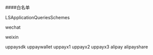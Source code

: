 ####白名单

<key>LSApplicationQueriesSchemes</key> <array>

 <!-- 微信 URL Scheme 白名单--> <string>wechat</string>

 <string>weixin</string>

 <!-- 银联 URL Scheme 白名单--> <string>uppaysdk</string> <string>uppaywallet</string> <string>uppayx1</string> <string>uppayx2</string> <string>uppayx3</string>

 <!-- 支付宝 URL Scheme 白名单--> <string>alipay</string> <string>alipayshare</string>

 </array>
